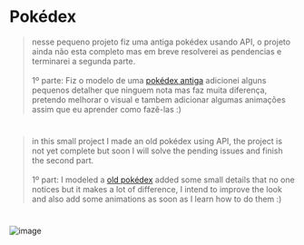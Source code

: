 # Pokédex

>nesse pequeno projeto fiz uma antiga pokédex usando API, o projeto ainda não esta completo mas em breve resolverei as pendencias e terminarei a segunda parte. <br><br>
>1º parte: Fiz o modelo de uma <a href="https://media.discordapp.net/attachments/942936043466944574/969652493774651412/unknown.png?width=853&height=480" target=”_blank”>pokédex antiga</a> adicionei alguns pequenos detalher que ninguem nota mas faz muita diferença, pretendo melhorar o visual e tambem adicionar algumas animações assim que eu aprender como fazê-las :)

#
>in this small project I made an old pokédex using API, the project is not yet complete but soon I will solve the pending issues and finish the second part.<br><br>
>1º part: I modeled a <a href="https://media.discordapp.net/attachments/942936043466944574/969652493774651412/unknown.png?width=853&height=480" target=”_blank”>old pokédex</a> added some small details that no one notices but it makes a lot of difference, I intend to improve the look and also add some animations as soon as I learn how to do them :)

#
![image](https://user-images.githubusercontent.com/74678483/166124862-4c8b260c-7349-45cb-9cff-2256d54e8a77.png)
